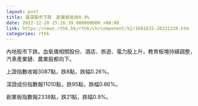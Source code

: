 ```yaml
---
layout: post
title: 滬深股市下跌　創業板低收0.9%
date: 2022-12-28 15:16:39.000000000 +08:00
link: https://news.rthk.hk/rthk/ch/component/k2/1681615-20221228.htm
categories: rthk
---
```


內地股市下跌。血氧儀相關股份、酒店、旅遊、電力股上升，教育板塊持續調整，汽車產業鏈、農業股都向下。

上證指數收報3087點，跌8點，跌幅0.26%。

深證成份指數報11010點，跌95點，跌幅0.86%。

創業板指數報2338點，跌21點，跌幅0.9%。
